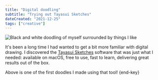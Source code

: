 ```yaml
---
title: "Digital doodling"
subtitle: "Trying out Tayasui Sketches"
dateCreated: "2021-12-25"
tags: ["creative"]
---
```


![Black and white doodling of myself surrounded by things I like](/img/20211225_me-patchwork.webp)

It's been a long time I had wanted to get a bit more familiar with digital drawing. I discovered the [Tayasui Sketches](https://tayasui.com/sketches/) software that was just what I needed: available on macOS, free to use, fast to learn, delivering great results out of the box.

Above is one of the first doodles I made using that tool! {end-key}
